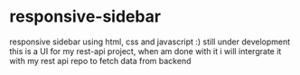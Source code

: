 # responsive-sidebar
responsive sidebar using html, css and javascript :) still under development
this is a UI for my rest-api project, when am done with it i will intergrate it with my rest api repo to fetch data from backend


